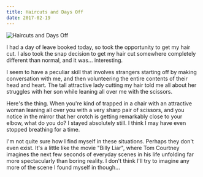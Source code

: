```yaml
---
title: Haircuts and Days Off
date: 2017-02-19
---
```


![Haircuts and Days Off](https://source.unsplash.com/qTpc0Vj4YoE/1600x900)

I had a day of leave booked today, so took the opportunity to get my hair cut. I also took the snap decision to get my hair cut somewhere completely different than normal, and it was... interesting.

I seem to have a peculiar skill that involves strangers starting off by making conversation with me, and then volunteering the entire contents of their head and heart. The tall attractive lady cutting my hair told me all about her struggles with her son while leaning all over me with the scissors.

Here's the thing. When you're kind of trapped in a chair with an attractive woman leaning all over you with a very sharp pair of scissors, and you notice in the mirror that her crotch is getting remarkably close to your elbow, what do you do? I stayed absolutely still. I think I may have even stopped breathing for a time.

I'm not quite sure how I find myself in these situations. Perhaps they don't even exist. It's a little like the movie "Billy Liar", where Tom Courtney imagines the next few seconds of everyday scenes in his life unfolding far more spectacularly than boring reality. I don't think I'll try to imagine any more of the scene I found myself in though...